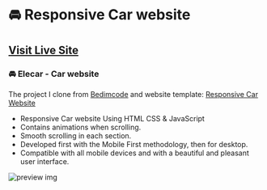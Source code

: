 # 🚘 Responsive Car website
## [Visit Live Site](https://elecar-car-website.vercel.app/)
### 🚘 Elecar - Car website

The project I clone from [Bedimcode](https://www.youtube.com/c/Bedimcode) and website template: [Responsive Car Website](https://youtu.be/bDngcOQ8Img?si=OXiCUsj7li6BvK2O)

- Responsive Car website Using HTML CSS & JavaScript
- Contains animations when scrolling.
- Smooth scrolling in each section.
- Developed first with the Mobile First methodology, then for desktop.
- Compatible with all mobile devices and with a beautiful and pleasant user interface.

![preview img](/preview.png)
